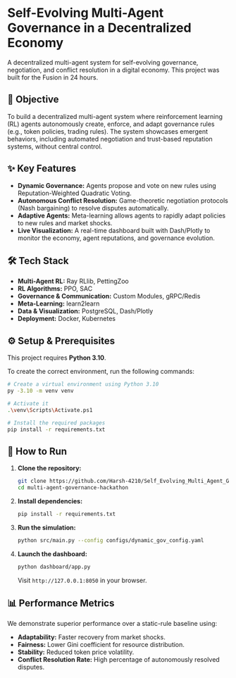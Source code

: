 # Self-Evolving Multi-Agent Governance in a Decentralized Economy

A decentralized multi-agent system for self-evolving governance, negotiation, and conflict resolution in a digital economy. This project was built for the Fusion in 24 hours.

## 🎯 Objective

To build a decentralized multi-agent system where reinforcement learning (RL) agents autonomously create, enforce, and adapt governance rules (e.g., token policies, trading rules). The system showcases emergent behaviors, including automated negotiation and trust-based reputation systems, without central control.



## ✨ Key Features

- **Dynamic Governance:** Agents propose and vote on new rules using Reputation-Weighted Quadratic Voting.
- **Autonomous Conflict Resolution:** Game-theoretic negotiation protocols (Nash bargaining) to resolve disputes automatically.
- **Adaptive Agents:** Meta-learning allows agents to rapidly adapt policies to new rules and market shocks.
- **Live Visualization:** A real-time dashboard built with Dash/Plotly to monitor the economy, agent reputations, and governance evolution.

## 🛠️ Tech Stack

- **Multi-Agent RL:** Ray RLlib, PettingZoo
- **RL Algorithms:** PPO, SAC
- **Governance & Communication:** Custom Modules, gRPC/Redis
- **Meta-Learning:** learn2learn
- **Data & Visualization:** PostgreSQL, Dash/Plotly
- **Deployment:** Docker, Kubernetes
  
 ## ⚙️ Setup & Prerequisites

This project requires **Python 3.10**.

To create the correct environment, run the following commands:
```bash
# Create a virtual environment using Python 3.10
py -3.10 -m venv venv

# Activate it
.\venv\Scripts\Activate.ps1

# Install the required packages
pip install -r requirements.txt
```

## 🚀 How to Run

1.  **Clone the repository:**
    ```bash
    git clone https://github.com/Harsh-4210/Self_Evolving_Multi_Agent_Governance.git
    cd multi-agent-governance-hackathon
    ```

2.  **Install dependencies:**
    ```bash
    pip install -r requirements.txt
    ```

3.  **Run the simulation:**
    ```bash
    python src/main.py --config configs/dynamic_gov_config.yaml
    ```

4.  **Launch the dashboard:**
    ```bash
    python dashboard/app.py
    ```
    Visit `http://127.0.0.1:8050` in your browser.

## 📊 Performance Metrics

We demonstrate superior performance over a static-rule baseline using:
- **Adaptability:** Faster recovery from market shocks.
- **Fairness:** Lower Gini coefficient for resource distribution.
- **Stability:** Reduced token price volatility.
- **Conflict Resolution Rate:** High percentage of autonomously resolved disputes.
